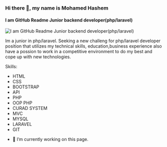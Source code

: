 ### Hi there 👋, my name is Mohamed Hashem
#### I am GitHub Readme Junior backend developer(php/laravel)
![I am GitHub Readme Junior backend developer(php/laravel)](https://scontent.fruh5-1.fna.fbcdn.net/v/t1.6435-9/116132303_1466486023542939_970699948866702171_n.jpg?_nc_cat=108&ccb=1-7&_nc_sid=5f2048&_nc_ohc=REVEwRSgxBIQ7kNvgEUY1Lg&_nc_ht=scontent.fruh5-1.fna&oh=00_AYA_xdyOZmKTm36kXaY2ZvK3Ot44o-2YGq_kKw6xvlF6uQ&oe=66827138)

Im a junior in php/laravel. Seeking a new challeng for php/laravel developer position that utilizes my technical skills,
education,business experience also have a possion to work in a competitive environment to do my best and cope up with
new technologies.

Skills: 
* HTML
* CSS
* BOOTSTRAP
* API
* PHP
* OOP PHP
* CURAD SYSTEM
* MVC
* MYSQL
* LARAVEL
* GIT

- 🔭 I’m currently working on this page. 





